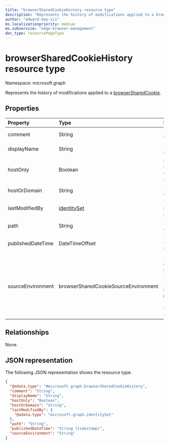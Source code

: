 ```yaml
---
title: "browserSharedCookieHistory resource type"
description: "Represents the history of modifications applied to a browserSharedCookie."
author: "edward-day-vii"
ms.localizationpriority: medium
ms.subservice: "edge-browser-management"
doc_type: resourcePageType
---
```


# browserSharedCookieHistory resource type

Namespace: microsoft.graph

Represents the history of modifications applied to a [browserSharedCookie](../resources/browsersharedcookie.md).

## Properties
|Property|Type|Description|
|:---|:---|:---|
|comment|String|The comment for the shared cookie.|
|displayName|String|The name of the cookie.|
|hostOnly|Boolean|Controls whether a cookie is a host-only or domain cookie.|
|hostOrDomain|String|The URL of the cookie.|
|lastModifiedBy|[identitySet](../resources/identityset.md)|The user who last modified the cookie.|
|path|String|The path of the cookie.|
|publishedDateTime|DateTimeOffset|The date and time when the cookie was last published.|
|sourceEnvironment|browserSharedCookieSourceEnvironment|Specifies how the cookies are shared between Microsoft Edge and Internet Explorer. The possible values are: `microsoftEdge`, `internetExplorer11`, `both`, `unknownFutureValue`.|

## Relationships
None.

## JSON representation
The following JSON representation shows the resource type.
<!-- {
  "blockType": "resource",
  "@odata.type": "microsoft.graph.browserSharedCookieHistory"
}
-->
``` json
{
  "@odata.type": "#microsoft.graph.browserSharedCookieHistory",
  "comment": "String",
  "displayName": "String",
  "hostOnly": "Boolean",
  "hostOrDomain": "String",
  "lastModifiedBy": {
    "@odata.type": "microsoft.graph.identitySet"
  },
  "path": "String",
  "publishedDateTime": "String (timestamp)",
  "sourceEnvironment": "String"
}
```

